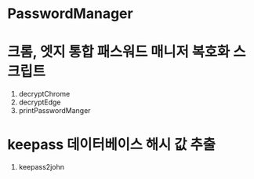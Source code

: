 # PasswordManager

# 크롬, 엣지 통합 패스워드 매니저 복호화 스크립트
1. decryptChrome
2. decryptEdge
3. printPasswordManger

# keepass 데이터베이스 해시 값 추출
1. keepass2john
